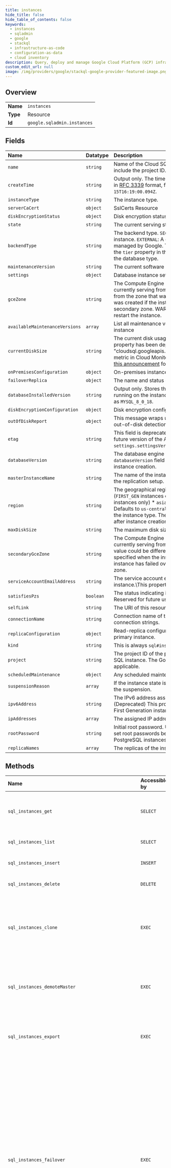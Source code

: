 ```yaml
---
title: instances
hide_title: false
hide_table_of_contents: false
keywords:
  - instances
  - sqladmin
  - google    
  - stackql
  - infrastructure-as-code
  - configuration-as-data
  - cloud inventory
description: Query, deploy and manage Google Cloud Platform (GCP) infrastructure and resources using SQL
custom_edit_url: null
image: /img/providers/google/stackql-google-provider-featured-image.png
---
```

  
    

## Overview
<table><tbody>
<tr><td><b>Name</b></td><td><code>instances</code></td></tr>
<tr><td><b>Type</b></td><td>Resource</td></tr>
<tr><td><b>Id</b></td><td><code>google.sqladmin.instances</code></td></tr>
</tbody></table>

## Fields
| Name | Datatype | Description |
|:-----|:---------|:------------|
| `name` | `string` | Name of the Cloud SQL instance. This does not include the project ID. |
| `createTime` | `string` | Output only. The time when the instance was created in [RFC 3339](https://tools.ietf.org/html/rfc3339) format, for example `2012-11-15T16:19:00.094Z`. |
| `instanceType` | `string` | The instance type. |
| `serverCaCert` | `object` | SslCerts Resource |
| `diskEncryptionStatus` | `object` | Disk encryption status for an instance. |
| `state` | `string` | The current serving state of the Cloud SQL instance. |
| `backendType` | `string` | The backend type. `SECOND_GEN`: Cloud SQL database instance. `EXTERNAL`: A database server that is not managed by Google. This property is read-only; use the `tier` property in the `settings` object to determine the database type. |
| `maintenanceVersion` | `string` | The current software version on the instance. |
| `settings` | `object` | Database instance settings. |
| `gceZone` | `string` | The Compute Engine zone that the instance is currently serving from. This value could be different from the zone that was specified when the instance was created if the instance has failed over to its secondary zone. WARNING: Changing this might restart the instance. |
| `availableMaintenanceVersions` | `array` | List all maintenance versions applicable on the instance |
| `currentDiskSize` | `string` | The current disk usage of the instance in bytes. This property has been deprecated. Use the "cloudsql.googleapis.com/database/disk/bytes_used" metric in Cloud Monitoring API instead. Please see [this announcement](https://groups.google.com/d/msg/google-cloud-sql-announce/I_7-F9EBhT0/BtvFtdFeAgAJ) for details. |
| `onPremisesConfiguration` | `object` | On-premises instance configuration. |
| `failoverReplica` | `object` | The name and status of the failover replica. |
| `databaseInstalledVersion` | `string` | Output only. Stores the current database version running on the instance including minor version such as `MYSQL_8_0_18`. |
| `diskEncryptionConfiguration` | `object` | Disk encryption configuration for an instance. |
| `outOfDiskReport` | `object` | This message wraps up the information written by out-of-disk detection job. |
| `etag` | `string` | This field is deprecated and will be removed from a future version of the API. Use the `settings.settingsVersion` field instead. |
| `databaseVersion` | `string` | The database engine type and version. The `databaseVersion` field cannot be changed after instance creation. |
| `masterInstanceName` | `string` | The name of the instance which will act as primary in the replication setup. |
| `region` | `string` | The geographical region. Can be: * `us-central` (`FIRST_GEN` instances only) * `us-central1` (`SECOND_GEN` instances only) * `asia-east1` or `europe-west1`. Defaults to `us-central` or `us-central1` depending on the instance type. The region cannot be changed after instance creation. |
| `maxDiskSize` | `string` | The maximum disk size of the instance in bytes. |
| `secondaryGceZone` | `string` | The Compute Engine zone that the failover instance is currently serving from for a regional instance. This value could be different from the zone that was specified when the instance was created if the instance has failed over to its secondary/failover zone. |
| `serviceAccountEmailAddress` | `string` | The service account email address assigned to the instance.\This property is read-only. |
| `satisfiesPzs` | `boolean` | The status indicating if instance satisfiesPzs. Reserved for future use. |
| `selfLink` | `string` | The URI of this resource. |
| `connectionName` | `string` | Connection name of the Cloud SQL instance used in connection strings. |
| `replicaConfiguration` | `object` | Read-replica configuration for connecting to the primary instance. |
| `kind` | `string` | This is always `sql#instance`. |
| `project` | `string` | The project ID of the project containing the Cloud SQL instance. The Google apps domain is prefixed if applicable. |
| `scheduledMaintenance` | `object` | Any scheduled maintenance for this instance. |
| `suspensionReason` | `array` | If the instance state is SUSPENDED, the reason for the suspension. |
| `ipv6Address` | `string` | The IPv6 address assigned to the instance. (Deprecated) This property was applicable only to First Generation instances. |
| `ipAddresses` | `array` | The assigned IP addresses for the instance. |
| `rootPassword` | `string` | Initial root password. Use only on creation. You must set root passwords before you can connect to PostgreSQL instances. |
| `replicaNames` | `array` | The replicas of the instance. |
## Methods
| Name | Accessible by | Required Params | Description |
|:-----|:--------------|:----------------|:------------|
| `sql_instances_get` | `SELECT` | `instance, project` | Retrieves a resource containing information about a Cloud SQL instance. |
| `sql_instances_list` | `SELECT` | `project` | Lists instances under a given project. |
| `sql_instances_insert` | `INSERT` | `project` | Creates a new Cloud SQL instance. |
| `sql_instances_delete` | `DELETE` | `instance, project` | Deletes a Cloud SQL instance. |
| `sql_instances_clone` | `EXEC` | `instance, project` | Creates a Cloud SQL instance as a clone of the source instance. Using this operation might cause your instance to restart. |
| `sql_instances_demoteMaster` | `EXEC` | `instance, project` | Demotes the stand-alone instance to be a Cloud SQL read replica for an external database server. |
| `sql_instances_export` | `EXEC` | `instance, project` | Exports data from a Cloud SQL instance to a Cloud Storage bucket as a SQL dump or CSV file. |
| `sql_instances_failover` | `EXEC` | `instance, project` | Initiates a manual failover of a high availability (HA) primary instance to a standby instance, which becomes the primary instance. Users are then rerouted to the new primary. For more information, see the [Overview of high availability](https://cloud.google.com/sql/docs/mysql/high-availability) page in the Cloud SQL documentation. If using Legacy HA (MySQL only), this causes the instance to failover to its failover replica instance. |
| `sql_instances_import` | `EXEC` | `instance, project` | Imports data into a Cloud SQL instance from a SQL dump or CSV file in Cloud Storage. |
| `sql_instances_patch` | `EXEC` | `instance, project` | Partially updates settings of a Cloud SQL instance by merging the request with the current configuration. This method supports patch semantics. |
| `sql_instances_promoteReplica` | `EXEC` | `instance, project` | Promotes the read replica instance to be a stand-alone Cloud SQL instance. Using this operation might cause your instance to restart. |
| `sql_instances_resetSslConfig` | `EXEC` | `instance, project` | Deletes all client certificates and generates a new server SSL certificate for the instance. |
| `sql_instances_restart` | `EXEC` | `instance, project` | Restarts a Cloud SQL instance. |
| `sql_instances_restoreBackup` | `EXEC` | `instance, project` | Restores a backup of a Cloud SQL instance. Using this operation might cause your instance to restart. |
| `sql_instances_rotateServerCa` | `EXEC` | `instance, project` | Rotates the server certificate to one signed by the Certificate Authority (CA) version previously added with the addServerCA method. |
| `sql_instances_startReplica` | `EXEC` | `instance, project` | Starts the replication in the read replica instance. |
| `sql_instances_stopReplica` | `EXEC` | `instance, project` | Stops the replication in the read replica instance. |
| `sql_instances_truncateLog` | `EXEC` | `instance, project` | Truncate MySQL general and slow query log tables MySQL only. |
| `sql_instances_update` | `EXEC` | `instance, project` | Updates settings of a Cloud SQL instance. Using this operation might cause your instance to restart. |
| `sql_projects_instances_rescheduleMaintenance` | `EXEC` | `instance, project` | Reschedules the maintenance on the given instance. |
| `sql_projects_instances_startExternalSync` | `EXEC` | `instance, project` | Start External primary instance migration. |
| `sql_projects_instances_verifyExternalSyncSettings` | `EXEC` | `instance, project` | Verify External primary instance external sync settings. |
